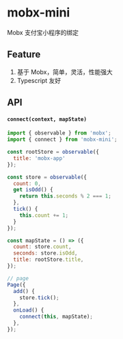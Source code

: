 # mobx-mini

Mobx 支付宝小程序的绑定

## Feature

1. 基于 Mobx，简单，灵活，性能强大
2. Typescript 友好

## API

#### `connect(context, mapState)`

```JavaScript
import { observable } from 'mobx';
import { connect } from 'mobx-mini';

const rootStore = observable({
  title: 'mobx-app'
});

const store = observable({
  count: 0,
  get isOdd() {
    return this.seconds % 2 === 1;
  },
  tick() {
    this.count += 1;
  }
});

const mapState = () => ({
  count: store.count,
  seconds: store.isOdd,
  title: rootStore.title,
});

// page
Page({
  add() {
    store.tick();
  },
  onLoad() {
    connect(this, mapState);
  },
});
```

